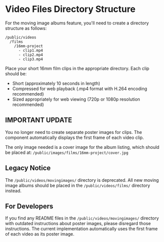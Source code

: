 # Video Files Directory Structure

For the moving image albums feature, you'll need to create a directory structure as follows:

```
/public/videos
  /films
    /16mm-project
      - clip1.mp4
      - clip2.mp4
      - clip3.mp4
```

Place your short 16mm film clips in the appropriate directory. Each clip should be:
- Short (approximately 10 seconds in length)
- Compressed for web playback (.mp4 format with H.264 encoding recommended)
- Sized appropriately for web viewing (720p or 1080p resolution recommended)

## IMPORTANT UPDATE

You no longer need to create separate poster images for clips. The component automatically displays the first frame of each video clip.

The only image needed is a cover image for the album listing, which should be placed at:
`/public/images/films/16mm-project/cover.jpg`

## Legacy Notice

The `/public/videos/movingimages/` directory is deprecated. All new moving image albums should be placed in the `/public/videos/films/` directory instead.

## For Developers

If you find any README files in the `/public/videos/movingimages/` directory with outdated instructions about poster images, please disregard those instructions. The current implementation automatically uses the first frame of each video as its poster image.
